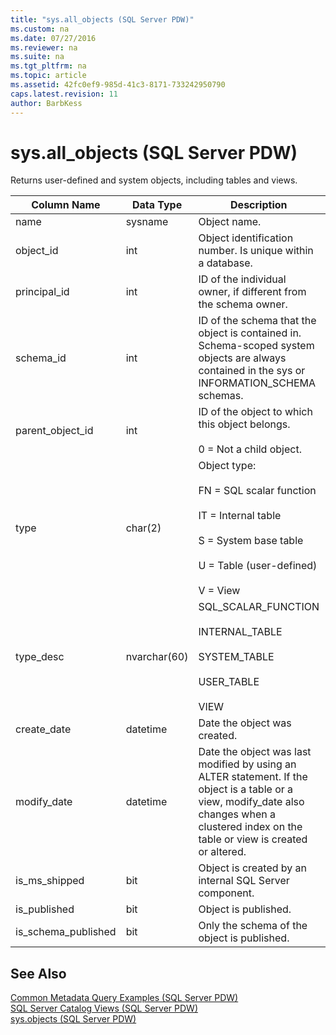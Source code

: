 ```yaml
---
title: "sys.all_objects (SQL Server PDW)"
ms.custom: na
ms.date: 07/27/2016
ms.reviewer: na
ms.suite: na
ms.tgt_pltfrm: na
ms.topic: article
ms.assetid: 42fc0ef9-985d-41c3-8171-733242950790
caps.latest.revision: 11
author: BarbKess
---
```

# sys.all_objects (SQL Server PDW)
Returns user-defined and system objects, including tables and views.  
  
|Column Name|Data Type|Description|Range|  
|---------------|-------------|---------------|---------|  
|name|sysname|Object name.||  
|object_id|int|Object identification number. Is unique within a database.||  
|principal_id|int|ID of the individual owner, if different from the schema owner.|See principal_id in [sys.database_principals &#40;SQL Server PDW&#41;](../sqlpdw/sys-database-principals-sql-server-pdw.md).|  
|schema_id|int|ID of the schema that the object is contained in. Schema-scoped system objects are always contained in the sys or INFORMATION_SCHEMA schemas.||  
|parent_object_id|int|ID of the object to which this object belongs.<br /><br />0 = Not a child object.||  
|type|char(2)|Object type:<br /><br />FN = SQL scalar function<br /><br />IT = Internal table<br /><br />S = System base table<br /><br />U = Table (user-defined)<br /><br />V = View|'FN', 'IT', 'S', 'U', 'V'|  
|type_desc|nvarchar(60)|SQL_SCALAR_FUNCTION<br /><br />INTERNAL_TABLE<br /><br />SYSTEM_TABLE<br /><br />USER_TABLE<br /><br />VIEW|'SQL_SCALAR_FUNCTION',<br /><br />'INTERNAL_TABLE', 'SYSTEM_TABLE', 'USER_TABLE, VIEW'|  
|create_date|datetime|Date the object was created.||  
|modify_date|datetime|Date the object was last modified by using an ALTER statement. If the object is a table or a view, modify_date also changes when a clustered index on the table or view is created or altered.||  
|is_ms_shipped|bit|Object is created by an internal SQL Server component.||  
|is_published|bit|Object is published.|Always 0.|  
|is_schema_published|bit|Only the schema of the object is published.|Always 0.|  
  
## See Also  
[Common Metadata Query Examples &#40;SQL Server PDW&#41;](../sqlpdw/common-metadata-query-examples-sql-server-pdw.md)  
[SQL Server Catalog Views &#40;SQL Server PDW&#41;](../sqlpdw/sql-server-catalog-views-sql-server-pdw.md)  
[sys.objects &#40;SQL Server PDW&#41;](../sqlpdw/sys-objects-sql-server-pdw.md)  
  
